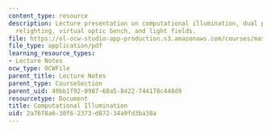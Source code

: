 ```yaml
---
content_type: resource
description: Lecture presentation on computational illumination, dual photography,
  relighting, virtual optic bench, and light fields.
file: https://ol-ocw-studio-app-production.s3.amazonaws.com/courses/mas-531-computational-camera-and-photography-fall-2009/2a76f8a630f62373d87234a9fd3ba38a_MITMAS_531F09_lec04.pdf
file_type: application/pdf
learning_resource_types:
- Lecture Notes
ocw_type: OCWFile
parent_title: Lecture Notes
parent_type: CourseSection
parent_uid: 49bb1f92-0987-68a5-8422-744178c448d9
resourcetype: Document
title: Computational Illumination
uid: 2a76f8a6-30f6-2373-d872-34a9fd3ba38a
---
```

